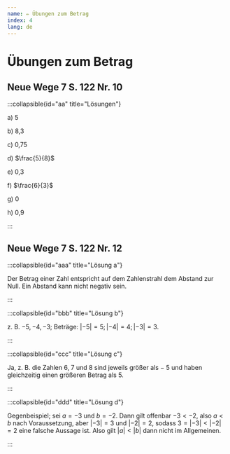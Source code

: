 ```yaml
---
name: ✏️ Übungen zum Betrag
index: 4
lang: de
---
```


# Übungen zum Betrag

## Neue Wege 7 S. 122 Nr. 10

:::collapsible{id="aa" title="Lösungen"}

a) 5

b) 8,3

c) 0,75

d) $\frac{5}{8}$

e) 0,3

f) $\frac{6}{3}$

g) 0

h) 0,9

:::

## Neue Wege 7 S. 122 Nr. 12

:::collapsible{id="aaa" title="Lösung a"}

Der Betrag einer Zahl entspricht auf dem Zahlenstrahl dem Abstand zur Null. Ein Abstand kann nicht negativ sein.

:::

:::collapsible{id="bbb" title="Lösung b"}

z. B. $− 5, − 4, − 3$; Beträge: $| − 5 | = 5; | − 4 | = 4; | − 3 | = 3$.

:::

:::collapsible{id="ccc" title="Lösung c"}

Ja, z. B. die Zahlen 6, 7 und 8 sind jeweils größer als − 5 und haben gleichzeitig einen größeren Betrag
als 5.

:::

:::collapsible{id="ddd" title="Lösung d"}

Gegenbeispiel; sei $a = − 3$ und $b = − 2$. Dann gilt offenbar $− 3 < − 2$, also $a < b$ nach Voraussetzung,
aber $| − 3 | = 3$ und $| − 2 | = 2$, sodass $3 = | − 3 | < | − 2 | = 2$ eine falsche Aussage ist. Also gilt $| a | < | b |$ dann nicht im Allgemeinen.

:::
